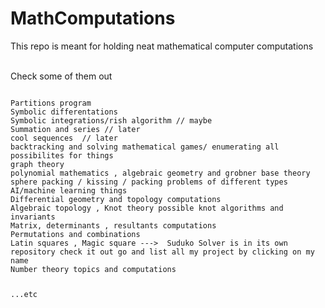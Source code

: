 # MathComputations
This repo is meant for holding neat mathematical computer computations 

<br>
Check some of them out
<pre>
<code>
Partitions program 
Symbolic differentations 
Symbolic integrations/rish algorithm // maybe
Summation and series // later
cool sequences  // later
backtracking and solving mathematical games/ enumerating all possibilites for things
graph theory
polynomial mathematics , algebraic geometry and grobner base theory
sphere packing / kissing / packing problems of different types
AI/machine learning things
Differential geometry and topology computations
Algebraic topology , Knot theory possible knot algorithms and invariants
Matrix, determinants , resultants computations
Permutations and combinations
Latin squares , Magic square --->  Suduko Solver is in its own repository check it out go and list all my project by clicking on my name
Number theory topics and computations


...etc


</code>
</pre>
